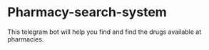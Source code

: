 # Pharmacy-search-system
This telegram bot will help you find and find the drugs available at pharmacies.
